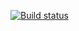 [![Build status](https://ci.appveyor.com/api/projects/status/9hbk61t7y493r418/branch/master?svg=true)](https://ci.appveyor.com/project/andreygork/testmode/branch/master)
